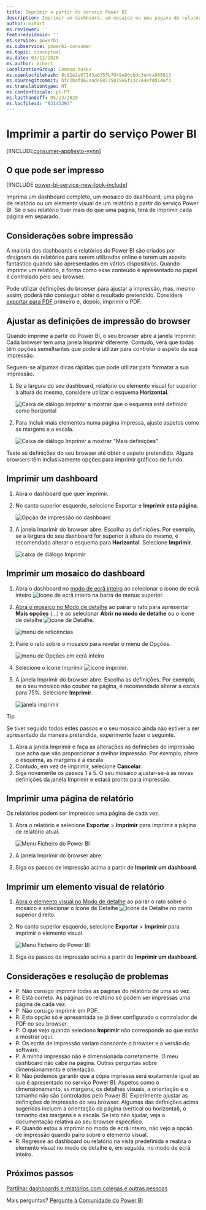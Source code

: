 ```yaml
---
title: Imprimir a partir do serviço Power BI
description: Imprimir um dashboard, um mosaico ou uma página de relatório a partir do serviço Power BI.
author: mihart
ms.reviewer: ''
featuredvideoid: ''
ms.service: powerbi
ms.subservice: powerbi-consumer
ms.topic: conceptual
ms.date: 03/12/2020
ms.author: mihart
LocalizationGroup: Common tasks
ms.openlocfilehash: 8c91e2a07143a6355b7049e80cbdc3e4ba906013
ms.sourcegitcommit: bfc2baf862aade6873501566f13c744efdd146f3
ms.translationtype: HT
ms.contentlocale: pt-PT
ms.lasthandoff: 05/13/2020
ms.locfileid: "83145393"
---
```

# <a name="printing-from-the-power-bi-service"></a>Imprimir a partir do serviço Power BI

[!INCLUDE[consumer-appliesto-yynn](../includes/consumer-appliesto-yynn.md)]
## <a name="what-can-be-printed"></a>O que pode ser impresso
[!INCLUDE [power-bi-service-new-look-include](../includes/power-bi-service-new-look-include.md)]

Imprima um dashboard completo, um mosaico do dashboard, uma página de relatório ou um elemento visual de um relatório a partir do serviço Power BI. Se o seu relatório tiver mais do que uma página, terá de imprimir cada página em separado. 

## <a name="printing-considerations"></a>Considerações sobre impressão

A maioria dos dashboards e relatórios do Power BI são criados por *designers* de relatórios para serem utilizados online e terem um aspeto fantástico quando são apresentados em vários dispositivos. Quando imprime um relatório, a forma como esse conteúdo é apresentado no papel é controlado pelo seu browser. 

Pode utilizar definições do browser para ajustar a impressão, mas, mesmo assim, poderá não conseguir obter o resultado pretendido. Considere [exportar para PDF](end-user-pdf.md) primeiro e, depois, imprimir o PDF. 

## <a name="adjust-your-browser-print-settings"></a>Ajustar as definições de impressão do browser
Quando imprime a partir do Power BI, o seu browser abre a janela Imprimir. Cada browser tem uma janela Imprimir diferente. Contudo, verá que todas têm opções semelhantes que poderá utilizar para controlar o aspeto da sua impressão. 

Seguem-se algumas dicas rápidas que pode utilizar para formatar a sua impressão.

   > 
1. Se a largura do seu dashboard, relatório ou elemento visual for superior à altura do mesmo, considere utilizar o esquema **Horizontal**. 

   ![Caixa de diálogo Imprimir a mostrar que o esquema está definido como horizontal](./media/end-user-print/power-bi-landscape-layout.png)

2. Para incluir mais elementos numa página impressa, ajuste aspetos como as margens e a escala. 

    ![Caixa de diálogo Imprimir a mostrar "Mais definições"](./media/end-user-print/power-bi-margins.png)

Teste as definições do seu browser até obter o aspeto pretendido. Alguns browsers têm inclusivamente opções para imprimir gráficos de fundo. 

## <a name="print-a-dashboard"></a>Imprimir um dashboard
1. Abra o dashboard que quer imprimir.
2. No canto superior esquerdo, selecione Exportar e **Imprimir esta página**.
   
    ![Opção de impressão do dashboard](./media/end-user-print/power-bi-dashboard-print.png)

3. A janela Imprimir do browser abre. Escolha as definições. Por exemplo, se a largura do seu dashboard for superior à altura do mesmo, é recomendado alterar o esquema para **Horizontal**. Selecione **Imprimir**.
   
    ![caixa de diálogo Imprimir](./media/end-user-print/power-bi-print-dash.png)

## <a name="print-a-dashboard-tile"></a>Imprimir um mosaico do dashboard
1. Abra o dashboard no [modo de ecrã inteiro](end-user-focus.md) ao selecionar o ícone de ecrã inteiro ![ícone de ecrã inteiro](./media/end-user-print/power-bi-full-screen.png) na barra de menus superior.

3. [Abra o mosaico no Modo de detalhe](end-user-focus.md) ao pairar o rato para apresentar **Mais opções** (...) e ao selecionar **Abrir no modo de detalhe** ou o ícone de detalhe ![ícone de Detalhe](./media/end-user-print/power-bi-focus-icon.png).
   
    ![menu de reticências](./media/end-user-print/power-bi-menu-options.png)

4. Paire o rato sobre o mosaico para revelar o menu de Opções.
   
    ![menu de Opções em ecrã inteiro](./media/end-user-print/menu-options-new.png)

4. Selecione o ícone Imprimir ![ícone imprimir](./media/end-user-print/print-icon.png).     

5. A janela Imprimir do browser abre. Escolha as definições. Por exemplo, se o seu mosaico não couber na página, é recomendado alterar a escala para 75%. Selecione **Imprimir**.

    ![janela imprimir](./media/end-user-print/power-bi-scale.png) 

> [!TIP]
> Se tiver seguido todos estes passos e o seu mosaico ainda não estiver a ser apresentado da maneira pretendida, experimente fazer o seguinte.
> 1. Abra a janela Imprimir e faça as alterações às definições de impressão que acha que vão proporcionar a melhor impressão. Por exemplo, altere o esquema, as margens e a escala. 
> 2. Contudo, em vez de imprimir, selecione **Cancelar**. 
> 3. Siga novamente os passos 1 a 5. O seu mosaico ajustar-se-á às novas definições da janela Imprimir e estará pronto para impressão.

## <a name="print-a-report-page"></a>Imprimir uma página de relatório
Os relatórios podem ser impressos uma página de cada vez.

1. Abra o relatório e selecione **Exportar** > **Imprimir** para imprimir a página de relatório atual.
   
    ![Menu Ficheiro do Power BI](./media/end-user-print/power-bi-report-print.png)
2. A janela Imprimir do browser abre.

3. Siga os passos de impressão acima a partir de **Imprimir um dashboard**.
   


## <a name="print-a-report-visual"></a>Imprimir um elemento visual de relatório
1. [Abra o elemento visual no Modo de detalhe](end-user-focus.md) ao pairar o rato sobre o mosaico e selecionar o ícone de Detalhe ![ícone de Detalhe](./media/end-user-print/power-bi-focus-icon.png) no canto superior direito.

2. No canto superior esquerdo, selecione **Exportar** > **Imprimir** para imprimir o elemento visual.

    ![Menu Ficheiro do Power BI](./media/end-user-print/power-bi-report-print.png)


3. Siga os passos de impressão acima a partir de **Imprimir um dashboard**.

## <a name="considerations-and-troubleshooting"></a>Considerações e resolução de problemas

* P: Não consigo imprimir todas as páginas do relatório de uma só vez.    
* R: Está correto. As páginas do relatório só podem ser impressas uma página de cada vez.
* P: Não consigo imprimir em PDF.    
* R: Esta opção só é apresentada se já tiver configurado o controlador de PDF no seu browser.    
* P: O que vejo quando seleciono **Imprimir** não corresponde ao que estão a mostrar aqui.    
* R: Os ecrãs de impressão variam consoante o browser e a versão do software.
* P: A minha impressão não é dimensionada corretamente.  O meu dashboard não cabe na página. Outras perguntas sobre dimensionamento e orientação.    
* R: Não podemos garantir que a cópia impressa será exatamente igual ao que é apresentado no serviço Power BI. Aspetos como o dimensionamento, as margens, os detalhes visuais, a orientação e o tamanho não são controlados pelo Power BI. Experimente ajustar as definições de impressão do seu browser. Algumas das definições acima sugeridas incluem a orientação da página (vertical ou horizontal), o tamanho das margens e a escala. Se isto não ajudar, veja a documentação relativa ao seu browser específico.      
* P: Quando estou a imprimir no modo de ecrã inteiro, não vejo a opção de impressão quando pairo sobre o elemento visual.   
* R: Regresse ao dashboard ou relatório na vista predefinida e reabra o elemento visual no modo de detalhe e, em seguida, no modo de ecrã inteiro. 

## <a name="next-steps"></a>Próximos passos
[Partilhar dashboards e relatórios com colegas e outras pessoas](../collaborate-share/service-share-dashboards.md)

Mais perguntas? [Pergunte à Comunidade do Power BI](https://community.powerbi.com/)
